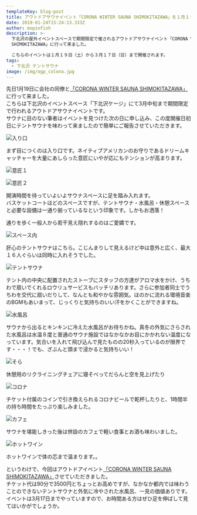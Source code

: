 ```yaml
---
templateKey: blog-post
title: アウトドアサウナイベント「CORONA WINTER SAUNA SHIMOKITAZAWA」を１月１９日（土に行って来ました
date: 2019-01-24T15:24:13.333Z
author: mopinfish
description: >-
  下北沢の屋外イベントスペースで期間限定で催されるアウトドアサウナイベント「CORONA WINTER SAUNA
  SHIMOKITAZAWA」に行って来ました。

  こちらのイベントは１月１９日（土）から３月１７日（日）まで開催されます。
tags:
  - 下北沢 テントサウナ
image: /img/ogp_colona.jpg
---
```

先日1月19日に会社の同僚と[「CORONA WINTER SAUNA SHIMOKITAZAWA」](https://prtimes.jp/main/html/rd/p/000000256.000022856.html)に行って来ました。\
こちらは下北沢のイベントスペース「下北沢ケージ」にて3月中旬まで期間限定で行われるアウトドアサウナイベントです。\
サウナに目のない筆者はイベントを見つけた次の日に申し込み、この度開催日初日にテントサウナを味わって来ましたので簡単にご報告させていただきます。

![入り口](/img/img_2413.jpeg)

まず目につくのは入り口です。ネイティブアメリカンのお守りであるドリームキャッチャーを大量にあしらった意匠にいやが応にもテンションが高まります。

![意匠１](/img/img_2411.jpeg)

![意匠２](/img/img_2410.jpeg)

開演時間を待っていよいよサウナスペースに足を踏み入れます。\
バスケットコートほどのスペースですが、テントサウナ・水風呂・休憩スペースと必要な設備は一通り揃っているなという印象です。しかもお洒落！

通りを歩く一般人から若干見え隠れするのはご愛嬌です。

![スペース内](/img/img_2424.jpeg)

肝心のテントサウナはこちら。こじんまりして見えるけど中は意外と広く、最大１６人ぐらいは同時に入れそうでした。

![テントサウナ](/img/img_2423.jpeg)

テント内の中央に配置されたストーブにスタッフの方達がアロマ水をかけ、うちわで扇いでくれるロウリュサービスもバッチリあります。さらに参加者同士でうちわを交代に扇いだりして、なんとも和やかな雰囲気。ほのかに流れる環境音楽のBGMもあいまって、じっくりと気持ちのいい汗をかくことができますね。

![水風呂](/img/img_2427.jpeg)

サウナから出るとキンキンに冷えた水風呂がお待ちかね。真冬の外気にさらされた水風呂は水温８度と普通のサウナ施設ではなかなかお目にかかれない温度になっています。気合いを入れて飛び込んで見たものの20秒入っているのが限界です・・・！でも、ざぶんと頭まで浸かると気持ちいい！

![そら](/img/img_2426.jpeg)

休憩用のリクライニングチェアに寝そべってだらんと空を見上げたり

![コロナ](/img/img_2429.jpeg)

チケット付属のコインで引き換えられるコロナビールで乾杯したりと、1時間半の持ち時間をたっぷり楽しみました。

![カフェ](/img/img_2417.jpeg)

サウナを堪能しきった後は併設のカフェで軽い食事とお酒も味わいました。

![ホットワイン](/img/img_2431.jpeg)

ホットワインで体の芯まで温まります。。



というわけで、今回はアウトドアイベント[「CORONA WINTER SAUNA SHIMOKITAZAWA」](https://prtimes.jp/main/html/rd/p/000000256.000022856.html)させていただきました。\
チケット代は90分で3500円とちょっとお高めですが、なかなか都内では味わうことのできないテントサウナと外気に冷やされた水風呂、一見の価値ありです。\
イベントは3月17日までやっていますので、お時間ある方はぜひ足を伸ばして見てはいかがでしょうか。
